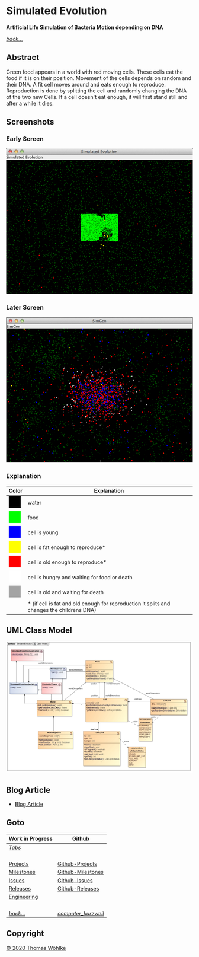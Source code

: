 # Simulated Evolution

**Artificial Life Simulation of Bacteria Motion depending on DNA**

*[back...](TABS.md)* 

## Abstract

Green food appears in a world with red moving cells. These cells eat the food if it is on their position.
Movement of the cells depends on random and their DNA. A fit cell moves around and eats enough to reproduce.
Reproduction is done by splitting the cell and randomly changing the DNA of the two new Cells.
If a cell doesn't eat enough, it will first stand still and after a while it dies.

## Screenshots

### Early Screen 

![Early Screen](img/simulatedevolution/screen1.png)

### Later Screen 

![Later Screen](img/simulatedevolution/screen2.png)

### Explanation

| Color                                                                    | Explanation                                                                                |
|--------------------------------------------------------------------------|--------------------------------------------------------------------------------------------|
| ![LifeCycle_black](img/simulatedevolution/LifeCycle_black.png)           | water                                                                                      |
| ![LifeCycle_green](img/simulatedevolution/LifeCycle_green.png)           | food                                                                                       |
| ![LifeCycle_blue](img/simulatedevolution/LifeCycle_blue.png)             | cell is young                                                                              |
| ![LifeCycle_yellow](img/simulatedevolution/LifeCycle_yellow.png)         | cell is fat enough to reproduce*                                                           |
| ![LifeCycle_red](img/simulatedevolution/LifeCycle_red.png)               | cell is old enough to reproduce*                                                           |
| ![LifeCycle_light_gray](img/simulatedevolution/LifeCycle_light_gray.png) | cell is hungry and waiting for food or death                                               |
| ![LifeCycle_dark_gray](img/simulatedevolution/LifeCycle_dark_gray.png)   | cell is old and waiting for death                                                          |
| &nbsp;                                                                   | * (if cell is fat and old enough for reproduction it splits and changes the childrens DNA) |

## UML Class Model

![UML Class Model](img/simulatedevolution/UML_Class_Model.jpg)

## Blog Article 
* [Blog Article](http://thomas-woehlke.blogspot.de/2016/01/simulated-evolution-artificial-life-and.html)


## Goto
| Work in Progress              | Github                                                                                 |
|-------------------------------|----------------------------------------------------------------------------------------|
| *[Tabs](Tabs.md)*             | &nbsp;                                                                                 |
| &nbsp;                        | &nbsp;                                                                                 |
| [Projects](Projects.md)       | [Github-Projects](https://github.com/Computer-Kurzweil/computer_kurzweil/projects)     |
| [Milestones](Milestones.md)   | [Github-Milestones](https://github.com/Computer-Kurzweil/computer_kurzweil/milestones) |
| [Issues](Issues.md)           | [Github-Issues](https://github.com/Computer-Kurzweil/computer_kurzweil/issues)         |
| [Releases](Releases.md)       | [Github-Releases](https://github.com/Computer-Kurzweil/computer_kurzweil/releases)     |
| [Engineering](Engineering.md) | &nbsp;                                                                                 |
| &nbsp;                        | &nbsp;                                                                                 |
| *[back...](index.md)*         | *[computer_kurzweil](https://github.com/Computer-Kurzweil/computer_kurzweil)*          |

## Copyright
[&copy; 2020 Thomas W&ouml;hlke](LICENSE.code.md)




